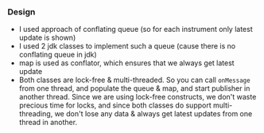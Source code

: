### Design

* I used approach of conflating queue (so for each instrument only latest update is shown)
* I used 2 jdk classes to implement such a queue (cause there is no conflating queue in jdk)
* map is used as conflator, which ensures that we always get latest update
* Both classes are lock-free & multi-threaded. So you can call `onMessage` from one thread, and populate the queue & map, and
start publisher in another thread. Since we are using lock-free constructs, we don't waste precious time for locks, and since 
both classes do support multi-threading, we don't lose any data & always get latest updates from one thread in another.